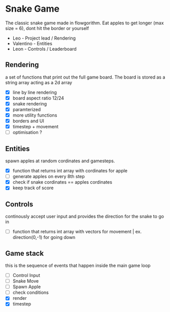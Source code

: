 # Snake Game
The classic snake game made in flowgorithm. Eat apples to get longer (max size = 6), dont hit the border or yourself

- Leo - Project lead / Rendering
- Valentino - Entities 
- Leon - Controls / Leaderboard

## Rendering
a set of functions that print out the full game board. The board is stored as a string array acting as a 2d array
 - [x] line by line rendering
 - [x] board aspect ratio 12/24
 - [x] snake rendering
 - [x] paramterized
 - [x] more utility functions
 - [x] borders and UI
 - [x] timestep + movement
 - [ ] optimisation ?
## Entities
spawn apples at random cordinates and gamesteps.
 - [x] function that returns int array with cordinates for apple
 - [ ] generate apples on every 8th step
 - [x] check if snake cordinates == apples cordinates
 - [x] keep track of score
## Controls
continously accept user input and provides the direction for the snake to go in
 - [ ] function that returns int array with vectors for movement | ex. direction(0,-1) for going down
## Game stack
this is the sequence of events that happen inside the main game loop
 - [ ] Control Input
 - [ ] Snake Move
 - [ ] Spawn Apple
 - [ ] check conditions
 - [x] render
 - [x] timestep

